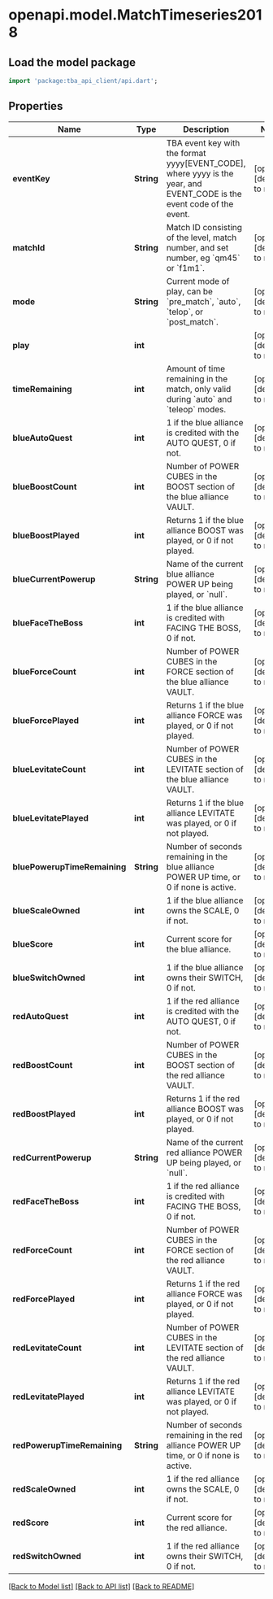 # openapi.model.MatchTimeseries2018

## Load the model package

```dart
import 'package:tba_api_client/api.dart';
```

## Properties

| Name                         | Type       | Description                                                                                                            | Notes                       |
| ---------------------------- | ---------- | ---------------------------------------------------------------------------------------------------------------------- | --------------------------- |
| **eventKey**                 | **String** | TBA event key with the format yyyy[EVENT_CODE], where yyyy is the year, and EVENT_CODE is the event code of the event. | [optional][default to null] |
| **matchId**                  | **String** | Match ID consisting of the level, match number, and set number, eg &#x60;qm45&#x60; or &#x60;f1m1&#x60;.               | [optional][default to null] |
| **mode**                     | **String** | Current mode of play, can be &#x60;pre_match&#x60;, &#x60;auto&#x60;, &#x60;telop&#x60;, or &#x60;post_match&#x60;.    | [optional][default to null] |
| **play**                     | **int**    |                                                                                                                        | [optional][default to null] |
| **timeRemaining**            | **int**    | Amount of time remaining in the match, only valid during &#x60;auto&#x60; and &#x60;teleop&#x60; modes.                | [optional][default to null] |
| **blueAutoQuest**            | **int**    | 1 if the blue alliance is credited with the AUTO QUEST, 0 if not.                                                      | [optional][default to null] |
| **blueBoostCount**           | **int**    | Number of POWER CUBES in the BOOST section of the blue alliance VAULT.                                                 | [optional][default to null] |
| **blueBoostPlayed**          | **int**    | Returns 1 if the blue alliance BOOST was played, or 0 if not played.                                                   | [optional][default to null] |
| **blueCurrentPowerup**       | **String** | Name of the current blue alliance POWER UP being played, or &#x60;null&#x60;.                                          | [optional][default to null] |
| **blueFaceTheBoss**          | **int**    | 1 if the blue alliance is credited with FACING THE BOSS, 0 if not.                                                     | [optional][default to null] |
| **blueForceCount**           | **int**    | Number of POWER CUBES in the FORCE section of the blue alliance VAULT.                                                 | [optional][default to null] |
| **blueForcePlayed**          | **int**    | Returns 1 if the blue alliance FORCE was played, or 0 if not played.                                                   | [optional][default to null] |
| **blueLevitateCount**        | **int**    | Number of POWER CUBES in the LEVITATE section of the blue alliance VAULT.                                              | [optional][default to null] |
| **blueLevitatePlayed**       | **int**    | Returns 1 if the blue alliance LEVITATE was played, or 0 if not played.                                                | [optional][default to null] |
| **bluePowerupTimeRemaining** | **String** | Number of seconds remaining in the blue alliance POWER UP time, or 0 if none is active.                                | [optional][default to null] |
| **blueScaleOwned**           | **int**    | 1 if the blue alliance owns the SCALE, 0 if not.                                                                       | [optional][default to null] |
| **blueScore**                | **int**    | Current score for the blue alliance.                                                                                   | [optional][default to null] |
| **blueSwitchOwned**          | **int**    | 1 if the blue alliance owns their SWITCH, 0 if not.                                                                    | [optional][default to null] |
| **redAutoQuest**             | **int**    | 1 if the red alliance is credited with the AUTO QUEST, 0 if not.                                                       | [optional][default to null] |
| **redBoostCount**            | **int**    | Number of POWER CUBES in the BOOST section of the red alliance VAULT.                                                  | [optional][default to null] |
| **redBoostPlayed**           | **int**    | Returns 1 if the red alliance BOOST was played, or 0 if not played.                                                    | [optional][default to null] |
| **redCurrentPowerup**        | **String** | Name of the current red alliance POWER UP being played, or &#x60;null&#x60;.                                           | [optional][default to null] |
| **redFaceTheBoss**           | **int**    | 1 if the red alliance is credited with FACING THE BOSS, 0 if not.                                                      | [optional][default to null] |
| **redForceCount**            | **int**    | Number of POWER CUBES in the FORCE section of the red alliance VAULT.                                                  | [optional][default to null] |
| **redForcePlayed**           | **int**    | Returns 1 if the red alliance FORCE was played, or 0 if not played.                                                    | [optional][default to null] |
| **redLevitateCount**         | **int**    | Number of POWER CUBES in the LEVITATE section of the red alliance VAULT.                                               | [optional][default to null] |
| **redLevitatePlayed**        | **int**    | Returns 1 if the red alliance LEVITATE was played, or 0 if not played.                                                 | [optional][default to null] |
| **redPowerupTimeRemaining**  | **String** | Number of seconds remaining in the red alliance POWER UP time, or 0 if none is active.                                 | [optional][default to null] |
| **redScaleOwned**            | **int**    | 1 if the red alliance owns the SCALE, 0 if not.                                                                        | [optional][default to null] |
| **redScore**                 | **int**    | Current score for the red alliance.                                                                                    | [optional][default to null] |
| **redSwitchOwned**           | **int**    | 1 if the red alliance owns their SWITCH, 0 if not.                                                                     | [optional][default to null] |

[[Back to Model list]](../README.md#documentation-for-models) [[Back to API list]](../README.md#documentation-for-api-endpoints) [[Back to README]](../README.md)
